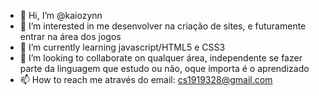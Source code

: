 - 👋 Hi, I’m @kaiozynn
- 👀 I’m interested in me desenvolver na criação de sites, e futuramente entrar na área dos jogos
- 🌱 I’m currently learning javascript/HTML5 e CSS3
- 💞️ I’m looking to collaborate on qualquer área, independente se fazer parte da linguagem que estudo ou não, oque importa é o aprendizado
- 📫 How to reach me através do email: cs1919328@gmail.com

<!---
kaiozynn/kaiozynn is a ✨ special ✨ repository because its `README.md` (this file) appears on your GitHub profile.
You can click the Preview link to take a look at your changes.
--->
